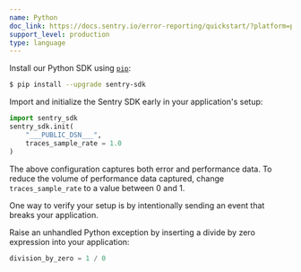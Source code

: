 ```yaml
---
name: Python
doc_link: https://docs.sentry.io/error-reporting/quickstart/?platform=python
support_level: production
type: language
---
```


Install our Python SDK using [`pip`](https://pip.pypa.io/en/stable/):

```bash
$ pip install --upgrade sentry-sdk
```

Import and initialize the Sentry SDK early in your application's setup:

```python
import sentry_sdk
sentry_sdk.init(
    "___PUBLIC_DSN___",
    traces_sample_rate = 1.0
)
```

The above configuration captures both error and performance data. To reduce the volume of performance data captured, change `traces_sample_rate` to a value between 0 and 1.

One way to verify your setup is by intentionally sending an event that breaks your application.

Raise an unhandled Python exception by inserting a divide by zero expression
into your application:

```py
division_by_zero = 1 / 0
```
